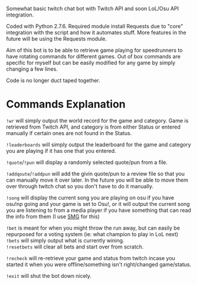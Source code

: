 Somewhat basic twitch chat bot with Twitch API and soon LoL/Osu API integration.

Coded with Python 2.7.6.  Required module install Requests due to "core" integration with the script and how it automates stuff.  More features in the future will be using the Requests module.

Aim of this bot is to be able to retrieve game playing for speedrunners to have rotating commands for different games.  Out of box commands are specific for myself but can be easily modified for any game by simply changing a few lines.

Code is no longer duct taped together.

Commands Explanation
====================
`!wr` will simply output the world record for the game and category.  Game is retrieved from Twitch API, and category is from either Status or entered manually if certain ones are not found in the Status.

`!leaderboards` will simply output the leaderboard for the game and category you are playing if it has one that you entered.

`!quote`/`!pun` will display a randomly selected quote/pun from a file.

`!addqoute`/`!addpun` will add the givin quote/pun to a review file so that you can manually move it over later.  In the future you will be able to move them over through twitch chat so you don't have to do it manually.

`!song` will display the current song you are playing on osu if you have osu!np going and your game is set to Osu!, or it will output the current song you are listening to from a media player if you have something that can read the info from them (I use [SMG](http://obsproject.com/forum/threads/smg-now-playing.12744/) for this)

`!bet` is meant for when you might throw the run away, but can easily be repurposed for a voting system (ie: what champion to play in LoL next)  
`!bets` will simply output what is currently wining.  
`!resetbets` will clear all bets and start over from scratch.

`!recheck` will re-retrieve your game and status from twitch incase you started it when you were offline/something isn't right/changed game/status.

`!exit` will shut the bot down nicely.